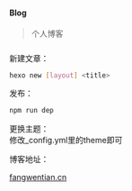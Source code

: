 #### Blog

> 个人博客

##### 

新建文章：
```bash
hexo new [layout] <title>
```

发布：
```bash
npm run dep
```

更换主题：  
修改_config.yml里的theme即可

博客地址：  

[fangwentian.cn](http://www.fangwentian.cn)